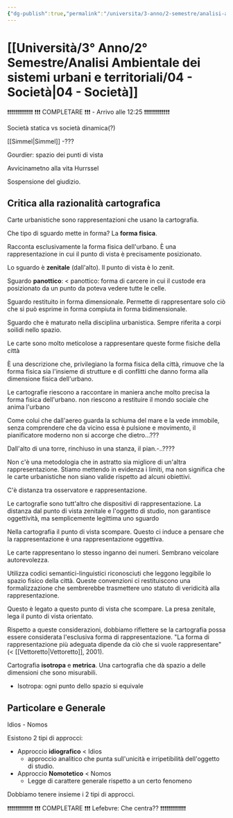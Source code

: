 ```yaml
---
{"dg-publish":true,"permalink":"/universita/3-anno/2-semestre/analisi-ambientale-dei-sistemi-urbani-e-territoriali/04-societa/"}
---
```


# [[Università/3° Anno/2° Semestre/Analisi Ambientale dei sistemi urbani e territoriali/04 - Società\|04 - Società]]



❗❗❗❗❗❗❗❗❗❗❗❗❗
❗❗❗ COMPLETARE ❗❗❗ - Arrivo alle 12:25
❗❗❗❗❗❗❗❗❗❗❗❗❗

Società statica vs società dinamica(?)

[[Simmel\|Simmel]] -???

Gourdier: spazio dei punti di vista

Avvicinametno alla vita Hurrssel

Sospensione del giudizio.


## Critica alla razionalità cartografica


Carte urbanistiche sono rappresentazioni che usano la cartografia.

Che tipo di sguardo mette in forma? La **forma fisica**.

Racconta esclusivamente la forma fisica dell'urbano. È una rappresentazione in cui il punto di vista è precisamente posizionato. 

Lo sguardo è **zenitale** (dall'alto). Il punto di vista è lo zenit.

Sguardo **panottico**: < panottico: forma di carcere in cui il custode era posizionato da un punto da poteva vedere tutte le celle.

Sguardo restituito in forma dimensionale. Permette di rappresentare solo ciò che si può esprime in forma compiuta in forma bidimensionale.

Sguardo che è maturato nella disciplina urbanistica. Sempre riferita a corpi soilidi nello spazio.

Le carte sono molto meticolose a rappresentare queste forme fisiche della città

È una descrizione che, privilegiano la forma fisica della città, rimuove che la forma fisica sia l'insieme di strutture e di conflitti che danno forma alla dimensione fisica dell'urbano.

Le cartografie riescono a raccontare in maniera anche molto precisa la forma fisica dell'urbano. non riescono a restituire il mondo sociale che anima l'urbano


Come colui che dall'aereo guarda la schiuma del mare e la vede immobile, senza comprendere che da vicino essa è pulsione e movimento, il pianificatore moderno non si accorge che dietro...???

Dall'alto di una torre, rinchiuso in una stanza, il pian.-..????

Non c'è una metodologia che in astratto sia migliore di un'altra rappresentazione. Stiamo mettendo in evidenza i limiti, ma non significa che le carte urbanistiche non siano valide rispetto ad alcuni obiettivi.

C'è distanza tra osservatore e rappresentazione. 


Le cartografie sono tutt'altro che dispositivi di rappresentazione. La distanza dal punto di vista zenitale e l'oggetto di studio, non garantisce oggettività, ma semplicemente legittima uno sguardo

Nella cartografia il punto di vista scompare. Questo ci induce a pensare che la rappresentazione è una rappresentazione oggettiva. 

Le carte rappresentano lo stesso inganno dei numeri. Sembrano veicolare autorevolezza.

Utilizza codici semantici-linguistici riconosciuti che leggono leggibile lo spazio fisico della città. Queste convenzioni ci restituiscono una formalizzazione che sembrerebbe trasmettere uno statuto di veridicità alla rappresentazione. 

Questo è legato a questo punto di vista che scompare. La presa zenitale, lega il punto di vista orientato.



Rispetto a queste considerazioni, dobbiamo riflettere se la cartografia possa essere considerata l'esclusiva forma di rappresentazione. 
"La forma di rappresentazione più adeguata dipende da ciò che si vuole rappresentare" (< [[Vettoretto\|Vettoretto]], 2001).

Cartografia **isotropa** e **metrica**. Una cartografia che dà spazio a delle dimensioni che sono misurabili. 
- Isotropa: ogni punto dello spazio si equivale



## Particolare e Generale

Idios - Nomos

Esistono 2 tipi di approcci:
- Approccio **idiografico** < Idios
	- approccio analitico che punta sull'unicità e irripetibilità dell'oggetto di studio. 
- Approccio **Nomotetico** < Nomos
	- Legge di carattere generale rispetto a un certo fenomeno

Dobbiamo tenere insieme i 2 tipi di approcci.



❗❗❗❗❗❗❗❗❗❗❗❗❗
❗❗❗ COMPLETARE ❗❗❗ Lefebvre: Che centra?? 
❗❗❗❗❗❗❗❗❗❗❗❗❗






